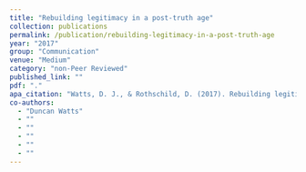 ```yaml
---
title: "Rebuilding legitimacy in a post-truth age"
collection: publications
permalink: /publication/rebuilding-legitimacy-in-a-post-truth-age
year: "2017"
group: "Communication"
venue: "Medium"
category: "non-Peer Reviewed"
published_link: ""
pdf: "."
apa_citation: "Watts, D. J., & Rothschild, D. (2017). Rebuilding legitimacy in a post-truth age. Medium."
co-authors:
  - "Duncan Watts"
  - ""
  - ""
  - ""
  - ""
  - ""
---
```


